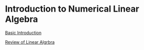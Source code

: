 # Introduction to Numerical Linear Algebra

[Basic Introduction](Introduction.md)

[Review of Linear Algrbra](Linear_Algebra.md)

